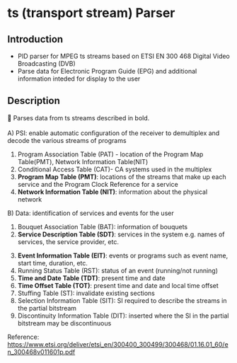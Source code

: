 # ts (transport stream) Parser

## Introduction
- PID parser for MPEG ts streams based on ETSI EN 300 468 Digital Video Broadcasting (DVB)
- Parse data for Electronic Program Guide (EPG) and additional information inteded for display to the user



## Description
:small_orange_diamond: Parses data from ts streams described in bold.
<br />
<br />
A) PSI: enable automatic configuration of the receiver to demultiplex and decode the various streams of programs
1. Program Association Table (PAT) - location of the Program Map Table(PMT), Network Information Table(NIT)
2. Conditional Access Table (CAT)- CA systems used in the multiplex
3. **Program Map Table (PMT)**: locations of the streams that make up each service and the Program Clock Reference for a service
4. **Network Information Table (NIT)**: information about the physical network


B) Data: identification of services and events for the user
1. Bouquet Association Table (BAT): information of bouquets
2. **Service Description Table (SDT)**: services in the system e.g. names of services, the service provider, etc.
3) **Event Information Table (EIT)**: events or programs such as event name, start time, duration, etc.
4) Running Status Table (RST): status of an event (running/not running)
5) **Time and Date Table (TDT)**: present time and date
6) **Time Offset Table (TOT)**: present time and date and local time offset
7) Stuffing Table (ST): invalidate existing sections
8) Selection Information Table (SIT): SI required to describe the streams in the partial bitstream
9) Discontinuity Information Table (DIT): inserted where the SI in the partial bitstream may be discontinuous


Reference: https://www.etsi.org/deliver/etsi_en/300400_300499/300468/01.16.01_60/en_300468v011601p.pdf
